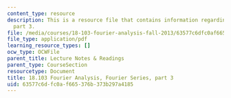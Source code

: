 ```yaml
---
content_type: resource
description: This is a resource file that contains information regarding fourier series
  part 3.
file: /media/courses/18-103-fourier-analysis-fall-2013/63577c6dfc0af665376b373b297a4185_MIT18_103F13_fseries3.pdf
file_type: application/pdf
learning_resource_types: []
ocw_type: OCWFile
parent_title: Lecture Notes & Readings
parent_type: CourseSection
resourcetype: Document
title: 18.103 Fourier Analysis, Fourier Series, part 3
uid: 63577c6d-fc0a-f665-376b-373b297a4185
---
```

